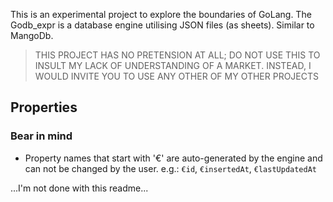 This is an experimental project to explore the boundaries of GoLang.
The Godb_expr is a database engine utilising JSON files (as sheets). Similar to MangoDb.

> THIS PROJECT HAS NO PRETENSION AT ALL; DO NOT USE THIS TO INSULT MY LACK OF UNDERSTANDING OF A MARKET. INSTEAD, I WOULD INVITE YOU TO USE ANY OTHER OF MY OTHER PROJECTS


## Properties

### Bear in mind
- Property names that start with '€' are auto-generated by the engine and can not be changed by the user. e.g.: `€id`, `€insertedAt`, `€lastUpdatedAt`


...I'm not done with this readme...
